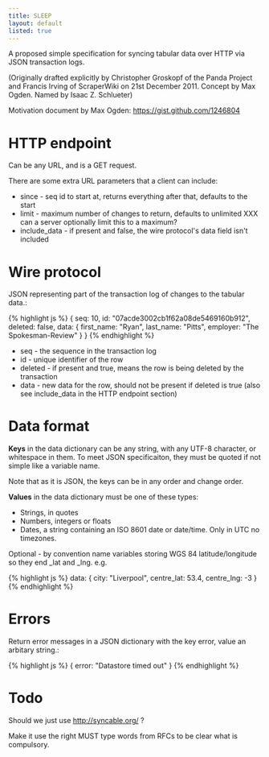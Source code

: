 ```yaml
---
title: SLEEP
layout: default
listed: true
---
```


A proposed simple specification for syncing tabular data over HTTP via
JSON transaction logs.

(Originally drafted explicitly by Christopher Groskopf of the Panda
Project and Francis Irving of ScraperWiki on 21st December 2011. Concept
by Max Ogden. Named by Isaac Z. Schlueter)

Motivation document by Max Ogden: <https://gist.github.com/1246804>

HTTP endpoint
=============

Can be any URL, and is a GET request.

There are some extra URL parameters that a client can include:

-   since - seq id to start at, returns everything after that, defaults
    to the start
-   limit - maximum number of changes to return, defaults to unlimited
    XXX can a server optionally limit this to a maximum?
-   include\_data - if present and false, the wire protocol's data field
    isn't included

Wire protocol
=============

JSON representing part of the transaction log of changes to the tabular
data.:

{% highlight js %}
    { 
        seq: 10, 
        id: "07acde3002cb1f62a08de5469160b912", 
        deleted: false, 
        data: { first_name: "Ryan", last_name: "Pitts", employer: "The Spokesman-Review" } 
    }
{% endhighlight %}

-   seq - the sequence in the transaction log
-   id - unique identifier of the row
-   deleted - if present and true, means the row is being deleted by the
    transaction
-   data - new data for the row, should not be present if deleted is
    true (also see include\_data in the HTTP endpoint section)

Data format
===========

**Keys** in the data dictionary can be any string, with any UTF-8
character, or whitespace in them. To meet JSON specificaiton, they must
be quoted if not simple like a variable name.

Note that as it is JSON, the keys can be in any order and change order.

**Values** in the data dictionary must be one of these types:

-   Strings, in quotes
-   Numbers, integers or floats
-   Dates, a string containing an ISO 8601 date or date/time. Only in
    UTC no timezones.

Optional - by convention name variables storing WGS 84
latitude/longitude so they end \_lat and \_lng. e.g.

{% highlight js %}
    data: { city: "Liverpool", centre_lat: 53.4, centre_lng: -3 }
{% endhighlight %}

Errors
======

Return error messages in a JSON dictionary with the key error, value an
arbitary string.:

{% highlight js %}
    {
        error: "Datastore timed out"
    }
{% endhighlight %}

Todo
====

Should we just use <http://syncable.org/> ?

Make it use the right MUST type words from RFCs to be clear what is
compulsory.
